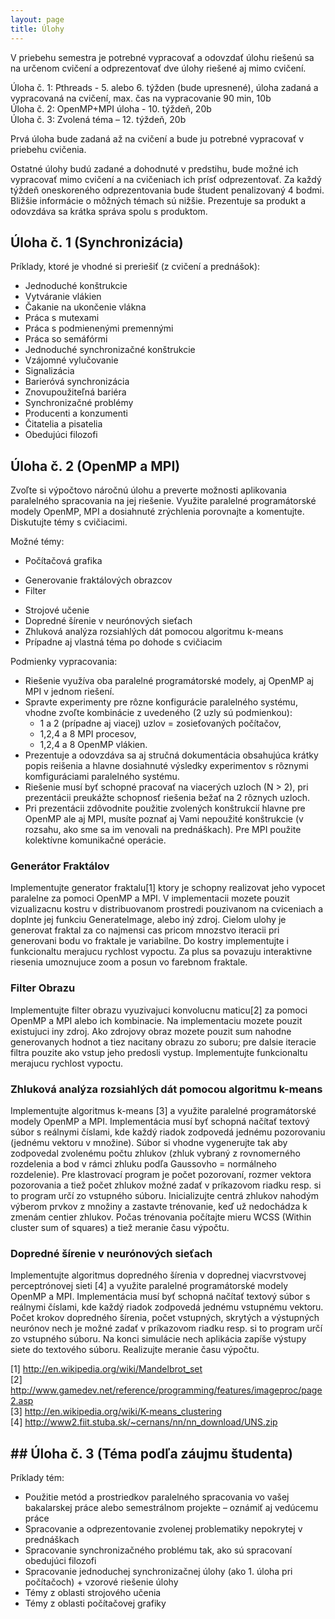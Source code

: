 ```yaml
---
layout: page
title: Úlohy
---
```


V priebehu semestra je potrebné vypracovať a odovzdať úlohu riešenú sa na určenom cvičení a odprezentovať dve úlohy riešené aj mimo cvičení.

Úloha č. 1: Pthreads - 5. alebo 6. týžden (bude upresnené), úloha zadaná a vypracovaná na cvičení, max. čas na vypracovanie 90 min, 10b  
Úloha č. 2: OpenMP+MPI úloha - 10. týždeň, 20b  
Úloha č. 3: Zvolená téma – 12. týždeň, 20b  

Prvá úloha bude zadaná až na cvičení a bude ju potrebné vypracovať v priebehu cvičenia.

Ostatné úlohy budú zadané a dohodnuté v predstihu, bude možné ich vypracovať mimo cvičení a na cvičeniach ich prísť odprezentovať. Za každý týždeň oneskoreného odprezentovania bude študent penalizovaný 4 bodmi. Bližšie informácie o môžných témach sú nižšie. Prezentuje sa produkt a odovzdáva sa krátka správa spolu s produktom.


## Úloha č. 1 (Synchronizácia)

Príklady, ktoré je vhodné si preriešiť (z cvičení a prednášok):

- Jednoduché konštrukcie
- Vytváranie vlákien
- Čakanie na ukončenie vlákna
- Práca s mutexami
- Práca s podmienenými premennými
- Práca so semáfórmi
- Jednoduché synchronizačné konštrukcie
- Vzájomné vylučovanie
- Signalizácia
- Barieróvá synchronizácia
- Znovupoužiteľná bariéra
- Synchronizačné problémy
- Producenti a konzumenti
- Čitatelia a pisatelia
- Obedujúci filozofi


## Úloha č. 2 (OpenMP a MPI)

Zvoľte si výpočtovo náročnú úlohu a preverte možnosti aplikovania paralelného spracovania na jej riešenie. Využite paralelné programátorské modely OpenMP, MPI a dosiahnuté zrýchlenia porovnajte a komentujte. Diskutujte témy s cvičiacimi.

Možné témy:

- Počítačová grafika
+ Generovanie fraktálových obrazcov
+ Filter
- Strojové učenie
- Dopredné šírenie v neurónových sieťach
- Zhluková analýza rozsiahlých dát pomocou algoritmu k-means
- Prípadne aj vlastná téma po dohode s cvičiacim

Podmienky vypracovania:

- Riešenie využíva oba paralelné programátorské modely, aj OpenMP aj MPI v jednom riešení.
- Spravte experimenty pre rôzne konfigurácie paralelného systému, vhodne zvoľte kombinácie z uvedeného (2 uzly sú podmienkou):
  - 1 a 2 (prípadne aj viacej) uzlov = zosieťovaných počítačov,
  - 1,2,4 a 8 MPI procesov,
  - 1,2,4 a 8 OpenMP vlákien.
- Prezentuje a odovzdáva sa aj stručná dokumentácia obsahujúca krátky popis reišenia a hlavne dosiahnuté výsledky experimentov s rôznymi komfiguráciami paralelného systému.
- Riešenie musí byť schopné pracovať na viacerých uzloch (N > 2), pri prezentácii preukážte schopnosť riešenia bežať na 2 rôznych uzloch.
- Pri prezentácii zdôvodnite použitie zvolených konštrukcií hlavne pre OpenMP ale aj MPI, musíte poznať aj Vami nepoužité konštrukcie (v rozsahu, ako sme sa im venovali na prednáškach). Pre MPI použite kolektívne komunikačné operácie.




### Generátor Fraktálov

Implementujte generator fraktalu[1] ktory je schopny realizovat jeho vypocet paralelne za pomoci OpenMP a MPI. V implementacii mozete pouzit vizualizacnu kostru v distribuovanom prostredi pouzivanom na cviceniach a doplnte jej funkciu GenerateImage, alebo iný zdroj. Cielom ulohy je generovat fraktal za co najmensi cas pricom mnozstvo iteracii pri generovani bodu vo fraktale je variabilne. Do kostry implementujte i funkcionaltu merajucu rychlost vypoctu. Za plus sa povazuju interaktivne riesenia umoznujuce zoom a posun vo farebnom fraktale.

###  Filter Obrazu

Implementujte filter obrazu vyuzivajuci konvolucnu maticu[2] za pomoci OpenMP a MPI alebo ich kombinacie. Na implementaciu mozete pouzit existujuci iny zdroj. Ako zdrojovy obraz mozete pouzit sum nahodne generovanych hodnot a tiez nacitany obrazu zo suboru; pre dalsie iteracie filtra pouzite ako vstup jeho predosli vystup. Implementujte funkcionaltu merajucu rychlost vypoctu.

### Zhluková analýza rozsiahlých dát pomocou algoritmu k-means

Implementujte algoritmus k-means [3] a využite paralelné programátorské modely OpenMP a MPI. Implementácia musí byť schopná načítať textový súbor s reálnymi číslami, kde každý riadok zodpovedá jednému pozorovaniu (jednému vektoru v množine). Súbor si vhodne vygenerujte tak aby zodpovedal zvolenému počtu zhlukov (zhluk vybraný z rovnomerného rozdelenia a bod v rámci zhluku podľa Gaussovho = normálneho rozdelenie). Pre klastrovací program je počet pozorovaní, rozmer vektora pozorovania a tiež počet zhlukov možné zadať v príkazovom riadku resp. si to program určí zo vstupného súboru. Inicializujte centrá zhlukov nahodým výberom prvkov z množiny a zastavte trénovanie, keď už nedochádza k zmenám centier zhlukov. Počas trénovania počítajte mieru WCSS (Within cluster sum of squares) a tiež meranie času výpočtu.

### Dopredné šírenie v neurónových sieťach

Implementujte algoritmus dopredného šírenia v doprednej viacvrstvovej perceptrónovej sieti [4] a využite paralelné programátorské modely OpenMP a MPI. Implementácia musí byť schopná načítať textový súbor s reálnymi číslami, kde každý riadok zodpovedá jednému vstupnému vektoru. Počet krokov dopredného šírenia, počet vstupných, skrytých a výstupných neurónov nech je možné zadať v príkazovom riadku resp. si to program určí zo vstupného súboru. Na konci simulácie nech aplikácia zapíše výstupy siete do textového súboru. Realizujte meranie času výpočtu.

[1] http://en.wikipedia.org/wiki/Mandelbrot_set  
[2] http://www.gamedev.net/reference/programming/features/imageproc/page2.asp  
[3] http://en.wikipedia.org/wiki/K-means_clustering  
[4] http://www2.fiit.stuba.sk/~cernans/nn/nn_download/UNS.zip  


## ## Úloha č. 3 (Téma podľa záujmu študenta)

Príklady tém:

- Použitie metód a prostriedkov paralelného spracovania vo vašej bakalarskej práce alebo semestrálnom projekte – oznámiť aj vedúcemu práce
- Spracovanie a odprezentovanie zvolenej problematiky nepokrytej v prednáškach
- Spracovanie synchronizačného problému tak, ako sú spracovaní obedujúci filozofi
- Spracovanie jednoduchej synchronizačnej úlohy (ako 1. úloha pri počítačoch) + vzorové riešenie úlohy
- Témy z oblasti strojového učenia
- Témy z oblasti počítačovej grafiky
